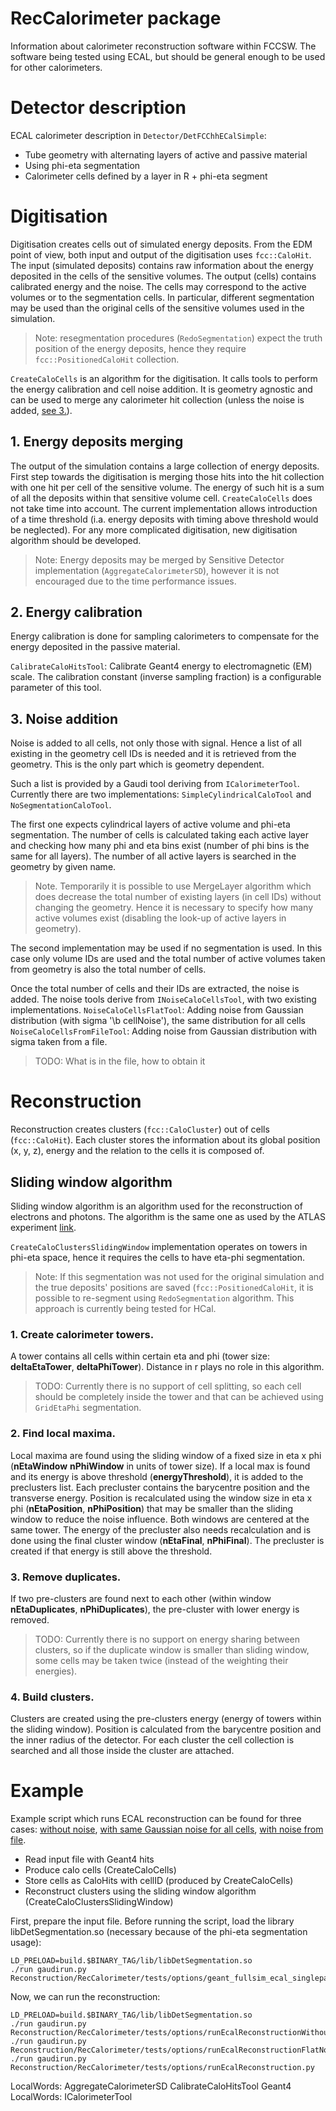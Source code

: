 RecCalorimeter package
===

Information about calorimeter reconstruction software within FCCSW. The software being tested using ECAL, but should be general enough to be used for other calorimeters.

# Detector description

ECAL calorimeter description in `Detector/DetFCChhECalSimple`:

* Tube geometry with alternating layers of active and passive material
* Using phi-eta segmentation
* Calorimeter cells defined by a layer in R + phi-eta segment

# Digitisation

Digitisation creates cells out of simulated energy deposits. From the EDM point of view, both input and output of the digitisation uses `fcc::CaloHit`.
The input (simulated deposits) contains raw information about the energy deposited in the cells of the sensitive volumes.
The output (cells) contains calibrated energy and the noise. The cells may correspond to the active volumes or to the segmentation cells. In particular, different segmentation may be used than the original cells of the sensitive volumes used in the simulation.

> Note: resegmentation procedures (`RedoSegmentation`) expect the truth position of the energy deposits, hence they require `fcc::PositionedCaloHit` collection.

`CreateCaloCells` is an algorithm for the digitisation. It calls tools to perform the energy calibration and cell noise addition. It is geometry agnostic and can be used to merge any calorimeter hit collection (unless the noise is added, [see 3.](3-noise-addition)).

## 1. Energy deposits merging

The output of the simulation contains a large collection of energy deposits. First step towards the digitisation is merging those hits into the hit collection with one hit per cell of the sensitive volume. The energy of such hit is a sum of all the deposits within that sensitive volume cell.
`CreateCaloCells` does not take time into account. The current implementation allows introduction of a time threshold (i.a. energy deposits with timing above threshold would be neglected). For any more complicated digitisation, new digitisation algorithm should be developed.

> Note: Energy deposits may be merged by Sensitive Detector implementation (`AggregateCalorimeterSD`), however it is not encouraged due to the time performance issues.

## 2. Energy calibration

Energy calibration is done for sampling calorimeters to compensate for the energy deposited in the passive material.

`CalibrateCaloHitsTool`: Calibrate Geant4 energy to electromagnetic (EM) scale. The calibration constant (inverse sampling fraction) is a configurable parameter of this tool.

## 3. Noise addition

Noise is added to all cells, not only those with signal. Hence a list of all existing in the geometry cell IDs is needed and it is retrieved from the geometry. This is the only part which is geometry dependent.

Such a list is provided by a Gaudi tool deriving from `ICalorimeterTool`. Currently there are two implementations: `SimpleCylindricalCaloTool` and `NoSegmentationCaloTool`.

The first one expects cylindrical layers of active volume and phi-eta segmentation. The number of cells is calculated taking each active layer and checking how many phi and eta bins exist (number of phi bins is the same for all layers). The number of all active layers is searched in the geometry by given name.
> Note. Temporarily it is possible to use MergeLayer algorithm which does decrease the total number of existing layers (in cell IDs) without changing the geometry. Hence it is necessary to specify how many active volumes exist (disabling the look-up of active layers in geometry).

The second implementation may be used if no segmentation is used. In this case only volume IDs are used and the total number of active volumes taken from geometry is also the total number of cells.

Once the total number of cells and their IDs are extracted, the noise is added. The noise tools derive from `INoiseCaloCellsTool`, with two existing implementations.
 `NoiseCaloCellsFlatTool`: Adding noise from Gaussian distribution (with sigma '\b cellNoise'), the same distribution for all cells
 `NoiseCaloCellsFromFileTool`: Adding noise from Gaussian distribution with sigma taken from a file.

> TODO: What is in the file, how to obtain it

# Reconstruction

Reconstruction creates clusters (`fcc::CaloCluster`) out of cells (`fcc::CaloHit`). Each cluster stores the information about its global position (x, y, z), energy and the relation to the cells it is composed of.

## Sliding window algorithm

Sliding window algorithm is an algorithm used for the reconstruction of electrons and photons. The algorithm is the same one as used by the ATLAS experiment [link](https://cds.cern.ch/record/1099735?ln=de).

`CreateCaloClustersSlidingWindow` implementation operates on towers in phi-eta space, hence it requires the cells to have eta-phi segmentation.

> Note: If this segmentation was not used for the original simulation and the true deposits' positions are saved (`fcc::PositionedCaloHit`, it is possible to re-segment using `RedoSegmentation` algorithm. This approach is currently being tested for HCal.

### 1. Create calorimeter towers.

A tower contains all cells within certain eta and phi (tower size: **deltaEtaTower**, **deltaPhiTower**). Distance in r plays no role in this algorithm.

>TODO: Currently there is no support of cell splitting, so each cell should be completely inside the tower and that can be achieved using `GridEtaPhi` segmentation.

### 2. Find local maxima.

Local maxima are found using the sliding window of a fixed size in eta x phi (**nEtaWindow** **nPhiWindow** in units of tower size). If a local max is found and its energy is above threshold (**energyThreshold**), it is added to the preclusters list. Each precluster contains the barycentre position and the transverse energy. Position is recalculated using the window size in eta x phi (**nEtaPosition**, **nPhiPosition**) that may be smaller than the sliding window to reduce the noise influence. Both windows are centered at the same tower. The energy of the precluster also needs recalculation and is done using the final cluster window (**nEtaFinal**, **nPhiFinal**). The precluster is created if that energy is still above the threshold.

### 3. Remove duplicates.

If two pre-clusters are found next to each other (within window **nEtaDuplicates**, **nPhiDuplicates**), the pre-cluster with lower energy is removed.

>TODO: Currently there is no support on energy sharing between clusters, so if the duplicate window is smaller than sliding window, some cells may be taken twice (instead of the weighting their energies).

### 4. Build clusters.

Clusters are created using the pre-clusters energy (energy of towers within the sliding window). Position is calculated from the barycentre position and the inner radius of the detector. For each cluster the cell collection is searched and all those inside the cluster are attached.

# Example

Example script which runs ECAL reconstruction can be found for three cases: [without noise](../RecCalorimeter/options/runEcalReconstructionWithotNoise.py), [with same Gaussian noise for all cells](../RecCalorimeter/options/runEcalReconstructionFlatNoise.py), [with noise from file](../RecCalorimeter/options/runEcalReconstruction.py).

* Read input file with Geant4 hits
* Produce calo cells (CreateCaloCells)
* Store cells as CaloHits with cellID (produced by CreateCaloCells)
* Reconstruct clusters using the sliding window algorithm (CreateCaloClustersSlidingWindow)

First, prepare the input file. Before running the script, load the library libDetSegmentation.so (necessary because of the phi-eta segmentation usage):
~~~{.sh}
LD_PRELOAD=build.$BINARY_TAG/lib/libDetSegmentation.so
./run gaudirun.py Reconstruction/RecCalorimeter/tests/options/geant_fullsim_ecal_singleparticles.py
~~~

Now, we can run the reconstruction:
~~~{.sh}
LD_PRELOAD=build.$BINARY_TAG/lib/libDetSegmentation.so
./run gaudirun.py Reconstruction/RecCalorimeter/tests/options/runEcalReconstructionWithoutNoise.py
./run gaudirun.py Reconstruction/RecCalorimeter/tests/options/runEcalReconstructionFlatNoise.py
./run gaudirun.py Reconstruction/RecCalorimeter/tests/options/runEcalReconstruction.py
~~~

 LocalWords:  AggregateCalorimeterSD CalibrateCaloHitsTool Geant4
 LocalWords:  ICalorimeterTool
